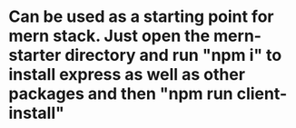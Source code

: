 # Can be used as a starting point for mern stack. Just open the mern-starter directory and run "npm i" to install express as well as other packages and then "npm run client-install"
